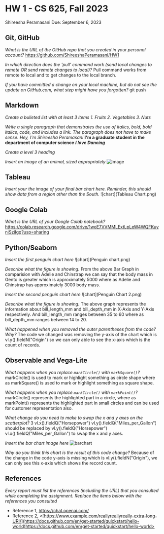 # HW 1 - CS 625, Fall 2023

Shireesha Peramasani
Due: September 6, 2023

## Git, GitHub

*What is the URL of the GitHub repo that you created in your personal account?*
https://github.com/ShireeshaPeramasani/HW1
   
*In which direction does the 'pull' command work (send local changes to remote OR send remote changes to local)?*
Pull command works from remote to local and  to get changes to the local branch.
   
*If you have committed a change on your local machine, but do not see the update on GitHub.com, what step might have you forgotten?*
git push

## Markdown

*Create a bulleted list with at least 3 items*
*1. Fruits*
*2. Vegetables*
*3. Nuts*

*Write a single paragraph that demonstrates the use of italics, bold, bold italics, code, and includes a link. The paragraph does not have to make sense.*
*Hey, I'm Shireesha Peramasani*
**I'm a graduate student in the department of computer science**
***I love Dancing***

*Create a level 3 heading*

*Insert an image of an animal, sized appropriately*
![image](myAnimal.png)

## Tableau

*Insert your the image of your final bar chart here. Reminder, this should show data from a region other than the South.*
![chart](Tableau Chart.png)

## Google Colab

*What is the URL of your Google Colab notebook?*
https://colab.research.google.com/drive/1woE7VVMMLExtLpLeW4WQFKuyniSziIgq?usp=sharing


## Python/Seaborn

*Insert the first penguin chart here*
![chart](Penguin chart.png)

*Describe what the figure is showing.*
From the above Bar Graph in comparision with Adelie and Chinstrap we can say that the body mass in Gento is greater which is approximately 5000 where as Adelie and Chinstrap has approximately 3000 body mass. 

*Insert the second penguin chart here*
![chart](Penguin Chart 2.png)

*Describe what the figure is showing.*
The above graph represents the information about bill_length_mm and bill_depth_mm in X-Axis and Y-Axis respectively. And bill_length_mm ranges between 35 to 60 where as bill_depth_mm ranges between 14 to 20.

*What happened when you removed the outer parentheses from the code? Why?*
The code we changed was removing the y-axis of the chart which is vl.y().fieldN("Origin") so we can only able to see the x-axis which is the count of records.


## Observable and Vega-Lite

*What happens when you replace `markCircle()` with `markSquare()`?*
markCircle() is used to mark or highlight something as circle shape where as markSquare() is used to mark or highlight something as square shape.

*What happens when you replace `markCircle()` with `markPoint()`?*
markCircle() represents the highlighted part in a circle, where as markPoint() represents the highlighted part in small circles and can be used for customer representation also.

*What change do you need to make to swap the x and y axes on the scatterplot?*
3 vl.x().fieldQ("Horsepower") vl.y().fieldQ("Miles_per_Gallon") should be replaced by vl.y().fieldQ("Horsepower") vl.x().fieldQ("Miles_per_Gallon") to swap the x and y axes.

*Insert the bar chart image here*
![barchart](vega-chart.png)

*Why do you think this chart is the result of this code change?*
Because of the change in the code y-axis is missing which is vl.y().fieldN("Origin"), we can only see this x-axis which shows the record count.

## References

*Every report must list the references (including the URL) that you consulted while completing the assignment. Replace the items below with the references you consulted*

* Reference 1, <https://chat.openai.com/>
* Reference 2, <[https://www.example.com/reallyreallyreally-extra-long-URI/](https://docs.github.com/en/get-started/quickstart/hello-world)https://docs.github.com/en/get-started/quickstart/hello-world>
